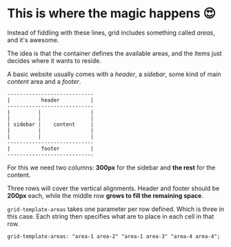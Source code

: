 # This is where the magic happens 😍

Instead of fiddling with these lines, grid includes something called _areas_, and it's awesome.

The idea is that the container defines the available areas, and the items just decides where it
wants to reside.

A basic website usually comes with a _header_, a _sidebar_, some kind of main _content_ area and a _footer_.

```
----------------------------
|          header          |
----------------------------
|         |                |
|         |                |
| sidebar |    content     |
|         |                |
|         |                |
----------------------------
|          footer          |
----------------------------
```

For this we need two columns: **300px** for the sidebar and **the rest** for the content.

Three rows will cover the vertical alignments. Header and footer should be **200px** each, while the middle row **grows to fill the remaining space**.

`grid-template-areas` takes one parameter per row defined. Which is three in this case. Each string then specifies what are to place in each cell in that row.

```
grid-template-areas: "area-1 area-2" "area-1 area-3" "area-4 area-4";
```
